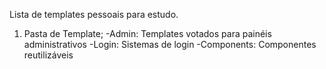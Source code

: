 Lista de templates pessoais para estudo.

01. Pasta de Template;
    -Admin: Templates votados para painéis administrativos
    -Login: Sistemas de login
    -Components: Componentes reutilizáveis